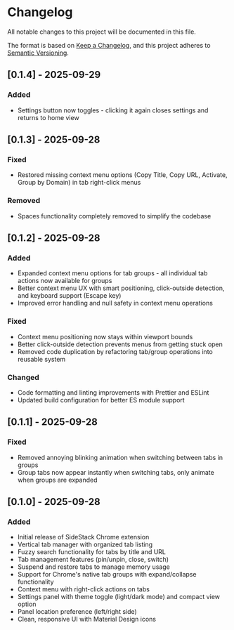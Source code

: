 # Changelog

All notable changes to this project will be documented in this file.

The format is based on [Keep a Changelog](https://keepachangelog.com/en/1.0.0/),
and this project adheres to [Semantic Versioning](https://semver.org/spec/v2.0.0.html).

## [0.1.4] - 2025-09-29

### Added
- Settings button now toggles - clicking it again closes settings and returns to home view

## [0.1.3] - 2025-09-28

### Fixed
- Restored missing context menu options (Copy Title, Copy URL, Activate, Group by Domain) in tab right-click menus

### Removed
- Spaces functionality completely removed to simplify the codebase

## [0.1.2] - 2025-09-28

### Added
- Expanded context menu options for tab groups - all individual tab actions now available for groups
- Better context menu UX with smart positioning, click-outside detection, and keyboard support (Escape key)
- Improved error handling and null safety in context menu operations

### Fixed
- Context menu positioning now stays within viewport bounds
- Better click-outside detection prevents menus from getting stuck open
- Removed code duplication by refactoring tab/group operations into reusable system

### Changed
- Code formatting and linting improvements with Prettier and ESLint
- Updated build configuration for better ES module support

## [0.1.1] - 2025-09-28

### Fixed
- Removed annoying blinking animation when switching between tabs in groups
- Group tabs now appear instantly when switching tabs, only animate when groups are expanded

## [0.1.0] - 2025-09-28

### Added
- Initial release of SideStack Chrome extension
- Vertical tab manager with organized tab listing
- Fuzzy search functionality for tabs by title and URL
- Tab management features (pin/unpin, close, switch)
- Suspend and restore tabs to manage memory usage
- Support for Chrome's native tab groups with expand/collapse functionality
- Context menu with right-click actions on tabs
- Settings panel with theme toggle (light/dark mode) and compact view option
- Panel location preference (left/right side)
- Clean, responsive UI with Material Design icons
